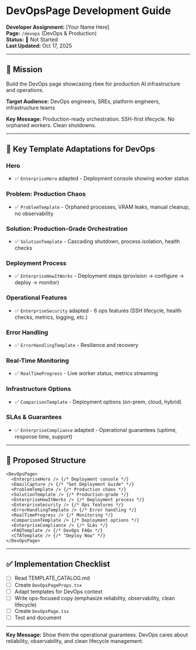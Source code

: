 # DevOpsPage Development Guide

**Developer Assignment:** [Your Name Here]  
**Page:** `/devops` (DevOps & Production)  
**Status:** 🔴 Not Started  
**Last Updated:** Oct 17, 2025

---

## 🎯 Mission

Build the DevOps page showcasing rbee for production AI infrastructure and operations.

**Target Audience:** DevOps engineers, SREs, platform engineers, infrastructure teams

**Key Message:** Production-ready orchestration. SSH-first lifecycle. No orphaned workers. Clean shutdowns.

---

## 🔄 Key Template Adaptations for DevOps

### Hero
- ✅ `EnterpriseHero` adapted - Deployment console showing worker status

### Problem: Production Chaos
- ✅ `ProblemTemplate` - Orphaned processes, VRAM leaks, manual cleanup, no observability

### Solution: Production-Grade Orchestration
- ✅ `SolutionTemplate` - Cascading shutdown, process isolation, health checks

### Deployment Process
- ✅ `EnterpriseHowItWorks` - Deployment steps (provision → configure → deploy → monitor)

### Operational Features
- ✅ `EnterpriseSecurity` adapted - 6 ops features (SSH lifecycle, health checks, metrics, logging, etc.)

### Error Handling
- ✅ `ErrorHandlingTemplate` - Resilience and recovery

### Real-Time Monitoring
- ✅ `RealTimeProgress` - Live worker status, metrics streaming

### Infrastructure Options
- ✅ `ComparisonTemplate` - Deployment options (on-prem, cloud, hybrid)

### SLAs & Guarantees
- ✅ `EnterpriseCompliance` adapted - Operational guarantees (uptime, response time, support)

---

## 📐 Proposed Structure

```tsx
<DevOpsPage>
  <EnterpriseHero /> {/* Deployment console */}
  <EmailCapture /> {/* "Get Deployment Guide" */}
  <ProblemTemplate /> {/* Production chaos */}
  <SolutionTemplate /> {/* Production-grade */}
  <EnterpriseHowItWorks /> {/* Deployment process */}
  <EnterpriseSecurity /> {/* Ops features */}
  <ErrorHandlingTemplate /> {/* Error handling */}
  <RealTimeProgress /> {/* Monitoring */}
  <ComparisonTemplate /> {/* Deployment options */}
  <EnterpriseCompliance /> {/* SLAs */}
  <FAQTemplate /> {/* DevOps FAQs */}
  <CTATemplate /> {/* "Deploy Now" */}
</DevOpsPage>
```

---

## ✅ Implementation Checklist

- [ ] Read TEMPLATE_CATALOG.md
- [ ] Create `DevOpsPageProps.tsx`
- [ ] Adapt templates for DevOps context
- [ ] Write ops-focused copy (emphasize reliability, observability, clean lifecycle)
- [ ] Create `DevOpsPage.tsx`
- [ ] Test and document

---

**Key Message:** Show them the operational guarantees. DevOps cares about reliability, observability, and clean lifecycle management.
